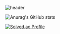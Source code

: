 ![header](https://capsule-render.vercel.app/api?type=waving&color=random&height=300§ion=header&text=안녕하세요!&desc=게임개발자%20지망생%20이찬민입니다.%20&fontSize=90&descSize=30&fontColor=ffffff&fontAlignY=40)



![Anurag's GitHub stats](https://github-readme-stats.vercel.app/api?username=SUSOT&show_icons=true&theme=radical)

[![Solved.ac Profile](http://mazassumnida.wtf/api/generate_badge?boj=SUSOT)](https://solved.ac/SUSOT)<br/>
